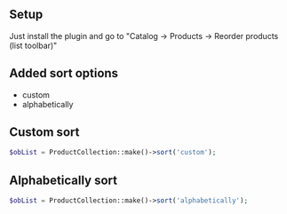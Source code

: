 ## Setup
Just install the plugin and go to "Catalog -> Products -> Reorder products (list toolbar)"

## Added sort options
- custom
- alphabetically

## Custom sort
```php
$obList = ProductCollection::make()->sort('custom');
```

## Alphabetically sort
```php
$obList = ProductCollection::make()->sort('alphabetically');
```